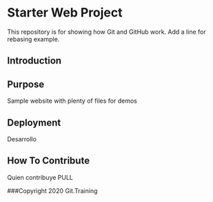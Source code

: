 # Starter Web Project

This repository is for showing how Git and GitHub work. Add a line for rebasing example.

## Introduction

## Purpose

Sample website with plenty of files for demos

## Deployment
Desarrollo

## How To Contribute
 Quien contribuye PULL
 
 ###Copyright
2020 Git.Training